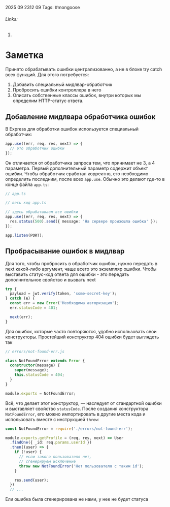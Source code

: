 2025 09 2312 09
Tags: #mongoose 
###### Links: 
1) 
# Заметка
Принято обрабатывать ошибки централизованно, а не в блоке try catch всех функций. Для этого потребуется:
1) Добавить специальный мидлвар-обработчик
2) Пробросить ошибки контроллера в него
3) Описать собственные классы ошибок, внутри которых мы определим HTTP-статус ответа.
## Добавление мидлвара обработчика ошибок
В Express для обработки ошибок используется специальный обработчик:
```ts
app.use((err, req, res, next) => {
  // это обработчик ошибки
});
```
Он отличается от обработчика запроса тем, что принимает не 3, а 4 параметра. Первый дополнительный параметр содержит объект ошибки.
Чтобы обработчик сработал корректно, его необходимо определить последним, после всех `app.use`. Обычно это делают где-то в конце файла `app.ts`:
```ts
// app.ts

// весь код app.ts

// здесь обрабатываем все ошибки
app.use((err, req, res, next) => {
  res.status(500).send({ message: 'На сервере произошла ошибка' });
});

app.listen(PORT);
```
## Пробрасывание ошибок в мидлвар
Для того, чтобы пробросить в обработчик ошибок, нужно передать в next какой-либо аргумент, чаще всего это экземпляр ошибки. Чтобы выставить статус-код ответа для ошибки - это передать дополнительное свойство и вызвать next
```ts
try {
  payload = jwt.verify(token, 'some-secret-key');
} catch (e) {
  const err = new Error('Необходима авторизация'); 
  err.statusCode = 401;

  next(err);
}
```
Для ошибок, которые часто повторяются, удобно использовать свои конструкторы. Простейший конструктор 404 ошибки будет выглядеть так
```ts
// errors/not-found-err.js

class NotFoundError extends Error {
  constructor(message) {
    super(message);
    this.statusCode = 404;
  }
}

module.exports = NotFoundError;
```
Всё, что делает этот конструктор, — наследует от стандартной ошибки и выставляет свойство `statusCode`. После создания конструктора `NotFoundError`, его можно импортировать в другие места кода и использовать вместе с инструкцией `throw`:
```ts
const NotFoundError = require('./errors/not-found-err');

module.exports.getProfile = (req, res, next) => User
  .findOne({ _id: req.params.userId })
  .then((user) => {
    if (!user) {
      // если такого пользователя нет,
      // сгенерируем исключение
      throw new NotFoundError('Нет пользователя с таким id');
    }

    res.send(user);
  })
  // ...
```
Ели ошибка была сгенерирована не нами, у нее не будет статуса